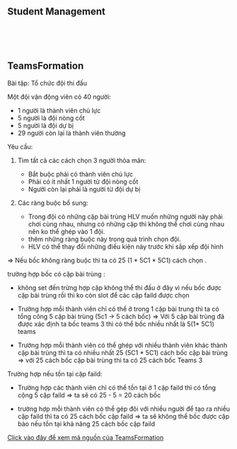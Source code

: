 ## Student Management



<br>
<br>
<br>


## TeamsFormation


Bài tập: Tổ chức đội thi đấu

Một đội vận động viên có 40 người:
- 1 người là thành viên chủ lực 
- 5 người là đội nòng cốt 
- 5 người là đội dự bị 
- 29 người còn lại là thành viên thường

Yêu cầu:
1. Tìm tất cả các cách chọn 3 người thỏa mãn:
   - Bắt buộc phải có thành viên chủ lực
   - Phải có ít nhất 1 người từ đội nòng cốt
   - Người còn lại phải là người từ đội dự bị

2. Các ràng buộc bổ sung:
   - Trong đội có những cặp bài trùng HLV muốn những người này phải chơi cùng nhau, nhưng có những cặp thì không thể chơi cùng nhau nên ko thể ghép vào 1 đội.
   - thêm những ràng buộc này trong quá trình chọn đội. 
   - HLV có thể thay đổi những điều kiện này trước khi sắp xếp đội hình

=> Nếu bốc không ràng buộc thì ta có 25 (1 * 5C1 * 5C1) cách chọn . 


trường hợp bốc có cặp bài trùng : 

* không set đến trừng hợp cặp không thể thi đấu ở đây vì nếu bốc được cặp bài trùng rồi thì ko còn slot để các cặp faild được chọn

- Trường hợp mỗi thành viên chỉ có thể ở trong 1 cặp bài trung thì ta có tổng công 5 cặp bài trùng  (5c1 -> 5 cách bốc) 
=> Với 5 cặp bài trùng đã được xác định ta bốc teams 3 thì có thể bốc nhiều nhất là 5(1* 5C1) teams

- Trường hợp mỗi thành viên có thể ghép với nhiều thành viên khác thành cặp bài trùng thì ta có nhiều nhất 25 (5C1 * 5C1) cách bốc cặp bài trùng 
=> với 25 cách bốc cặp bài trùng thì ta có 25 cách bốc Teams 3

Trường hợp nếu tồn tại cặp faild:

- Trường hợp các thành viên chỉ có thể tồn tại ở 1 cặp faild thì có tổng cộng 5 cặp faild
=> ta sẽ có 25 - 5 =  20 cách bốc

- trường hợp mỗi thành viên có thể gép đôi với nhiều người để tạo ra nhiều cặp faild thì ta có 25 cách bốc cặp faild
=> ta sẽ không thể bốc được cặp bào nếu tồn tại khả năng 25 cách bốc cặp faild


[Click vào đây để xem mã nguồn của TeamsFormation](src/teamsFormation/index.js)